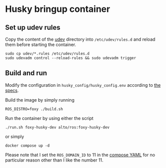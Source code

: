 # Husky bringup container


## Set up udev rules

Copy the content of the [udev](./udev/) directory into `/etc/udev/rules.d` and reload them before starting the container.

```shell
sudo cp udev/*.rules /etc/udev/rules.d
sudo udevadm control --reload-rules && sudo udevadm trigger
```

## Build and run

Modify the configuration in `husky_config/husky_config.env` according to [the specs](./husky_config/configuration_foxy.md).

Build the image by simply running

```shell
ROS_DISTRO=foxy ./build.sh
```

Run the container by using either the script

```shell
./run.sh foxy-husky-dev alto/ros:foxy-husky-dev
```

or simply

```shell
docker compose up -d
```

Please note that I set the `ROS_DOMAIN_ID` to 11 in the [compose YAML](./docker-compose.yaml) for no particular reason other than I like the number 11.
